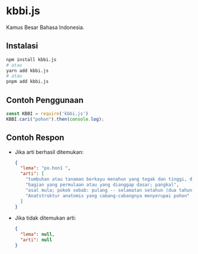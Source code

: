# kbbi.js

Kamus Besar Bahasa Indonesia.

## Instalasi

```bash
npm install kbbi.js
# atau
yarn add kbbi.js
# atau
pnpm add kbbi.js
```

## Contoh Penggunaan
```js
const KBBI = require('kbbi.js')
KBBI.cari("pohon").then(console.log);
```

## Contoh Respon

- Jika arti berhasil ditemukan:
  ```json
  {
    "lema": "po.hon1 ",
    "arti": [
      "tumbuhan atau tanaman berkayu menahun yang tegak dan tinggi, dengan ukuran dan tinggi tertentu, biasanya memiliki batang, cabang, dan daun yang tumbuh jauh dari permukaan tanah, seperti mangga dan kelapa: -- asam; -- mangga",
      "bagian yang permulaan atau yang dianggap dasar; pangkal",
      "asal mula; pokok sebab: pulang -- selamatan setahun (dua tahun dan sebagainya) sesudah orang meninggal",
      "Anatstruktur anatomis yang cabang-cabangnya menyerupai pohon"
    ]
  }
  ```

- Jika tidak ditemukan arti:
  ```json
  { 
    "lema": null,
    "arti": null
  }
  ```